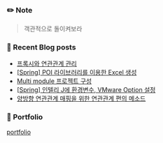 ### ✏️ Note
> 객관적으로 돌이켜보라

### 📕 Recent Blog posts
<!-- BLOG-POST-LIST:START -->
- [프록시와 연관관계 관리](https://kingpiggylab.tistory.com/363)
- [[Spring] POI 라이브러리를 이용한 Excel 생성](https://kingpiggylab.tistory.com/361)
- [Multi module 프로젝트 구성](https://kingpiggylab.tistory.com/360)
- [[Spring] 인텔리 J에 환경변수, VMware Option 설정](https://kingpiggylab.tistory.com/359)
- [양방향 연관관계 매핑을 위한 연관관계 편의 메소드](https://kingpiggylab.tistory.com/358)
<!-- BLOG-POST-LIST:END -->

### 📄 Portfolio

<a href="https://bit.ly/3mNbb0w" target="_blank">portfolio</a>

<!--
**HoonDragonite/HoonDragonite** is a ✨ _special_ ✨ repository because its `README.md` (this file) appears on your GitHub profile.

Here are some ideas to get you started:

- 🔭 I’m currently working on ...
- 🌱 I’m currently learning ...
- 👯 I’m looking to collaborate on ...
- 🤔 I’m looking for help with ...
- 💬 Ask me about ...
- 📫 How to reach me: ...
- 😄 Pronouns: ...
- ⚡ Fun fact: ...
-->
